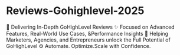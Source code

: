 # Reviews-Gohighlevel-2025
🚀 Delivering In-Depth GoHighLevel Reviews ✨ Focused on Advanced Features, Real-World Use Cases, &amp;Performance Insights 🎯 Helping Marketers, Agencies, and Entrepreneurs unlock the Full Potential of GoHighLevel ⚙️ Automate. Optimize.Scale with Confidence.
